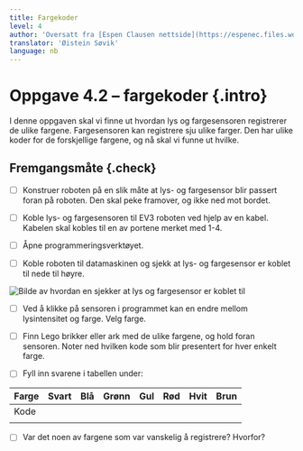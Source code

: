 ```yaml
---
title: Fargekoder
level: 4
author: 'Oversatt fra [Espen Clausen nettside](https://espenec.files.wordpress.com/2015/09/lego-mindstorms-del-4-2.pdf)'
translator: 'Øistein Søvik'
language: nb
---
```



# Oppgave 4.2 – fargekoder {.intro}

I denne oppgaven skal vi finne ut hvordan lys og fargesensoren registrerer de
ulike fargene. Fargesensoren kan registrere sju ulike farger. Den har ulike
koder for de forskjellige fargene, og nå skal vi funne ut hvilke.

## Fremgangsmåte {.check}

- [ ] Konstruer roboten på en slik måte at lys- og fargesensor blir passert
      foran på roboten. Den skal peke framover, og ikke ned mot bordet.

- [ ] Koble lys- og fargesensoren til EV3 roboten ved hjelp av en kabel. Kabelen
      skal kobles til en av portene merket med 1-4.

- [ ] Åpne programmeringsverktøyet.
      
- [ ] Koble roboten til datamaskinen og sjekk at lys- og fargesensor er koblet
      til nede til høyre.

![Bilde av hvordan en sjekker at lys og fargesensor er koblet
til](../lys_1lysintensitet/lego_mindstorms_lysintensitet_2.png)

- [ ] Ved å klikke på sensoren i programmet kan en endre mellom lysintensitet og
      farge. Velg farge.

- [ ] Finn Lego brikker eller ark med de ulike fargene, og hold foran sensoren.
      Noter ned hvilken kode som blir presentert for hver enkelt farge.

- [ ] Fyll inn svarene i tabellen under:

| Farge | Svart | Blå | Grønn | Gul | Rød | Hvit | Brun |
| :---- | :---- | :-- | :---- | :-- | :-- | :--- | :--- |
| Kode  |       |     |       |     |     |      |      |
|       |       |     |       |     |     |      |      |

- [ ] Var det noen av fargene som var vanskelig å registrere? Hvorfor?
       
